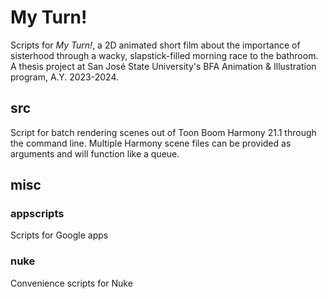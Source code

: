 # My Turn!

Scripts for _My Turn!_, a 2D animated short film about the importance of sisterhood through a wacky, slapstick-filled morning race to the bathroom. A thesis project at San José State University's BFA Animation & Illustration program, A.Y. 2023-2024.

## src

Script for batch rendering scenes out of Toon Boom Harmony 21.1 through the command line. Multiple Harmony scene files can be provided as arguments and will function like a queue.

## misc

### appscripts

Scripts for Google apps

### nuke

Convenience scripts for Nuke

